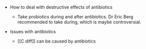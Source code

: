   * How to deal with destructive effects of antibiotics

    * Take probiotics during and after antibiotics. Dr Eric Berg recommended to take during, which is maybe controversial.
  * Issues with antibiotics

    * [[C diff]] can be caused by antibiotics